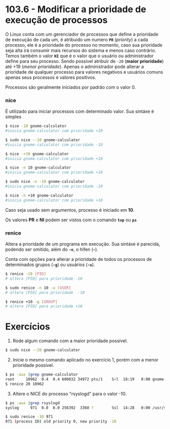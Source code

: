 # 103.6  - Modificar a prioridade de execução de processos

O Linux conta com um gerenciador de processos que define a prioridade de execução de cada um, é atribuido um numero **`PR`** (_priority_) a cada processo, ele é a prioridade do processo no momento, caso sua prioridade seja alta irá consumir mais recursos do sistema e menos caso contrário. Temos também o valor **`NI`** que é o valor que o usuário ou administrador define para seu processo. Sendo possível atribuir de `-20` (**maior prioridade**) até +19 (_menor prioridade_). Apenas o administrador pode alterar a prioridade de qualquer processo para valores negativos e usuários comuns apenas seus processos e valores positivos.

Processos são geralmente iniciados por padrão com o valor 0.



### nice

É utilizado para iniciar processos com determinado valor. Sua sintáxe é simples

```bash
$ nice -10 gnome-calculator
#inicia gnome-calculator com prioridade +10

$ sudo nice --10 gnome-calculator
#inicia gnome-calculator com prioridade -10

$ nice -+10 gnome-calculator
#inicia gnome-calculator com prioridade +10

$ nice -n 10 gnome-calculator
#inicia gnome-calculator com prioridade +10

$ sudo nice -n -10 gnome-calculator
#inicia gnome-calculator com prioridade -10

$ nice -n +10 gnome-calculator
#inicia gnome-calculator com prioridade +10
```

Caso seja usado sem argumentos, processo é iniciado em **10**.

Os valores **PR** e **NI** podem ser vistos com o comando **`top`** ou **`ps`**

### renice

Altera a prioridade de um programa em execução. Sua sintáxe é parecida, podendo ser omitido, além do **`-n`**, o hífen (**-**).

Conta com opções para alterar a prioridade de todos os processos de determinados grupos (**`-g`**) ou usuários (**`-u`**).





```bash
$ renice -10 [PID]
# altera [PID] para prioridade -10

$ sudo renice -n 10 -u [USER]
# altera [PID] para prioridade  -10

$ renice +10 -g [GROUP]
# altera [PID] para prioridade +10
```

# Exercícios

1. Rode algum comando com a maior prioridade possível.

```bash 
$ sudo nice --20 gnome-calculator
```



2. Inicie o mesmo comando aplicado no exercício 1, porém com a menor prioridade possível.

```bash
$ ps -aux |grep gnome-calculator
root     10962  0.4  0.4 600832 34972 pts/1    S<l  18:19   0:00 gnome-calculator
$ renice 20 10962

```



3. Altere o NICE do processo "rsyslogd" para o valor -10.

```bash
$ ps -aux |grep rsyslogd
syslog     971  0.0  0.0 256392  3360 ?        Ssl  14:28   0:00 /usr/sbin/rsyslogd -n

$ sudo renice -10 971
971 (process ID) old priority 0, new priority -10
```

